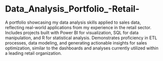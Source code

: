 # Data_Analysis_Portfolio_-Retail-
A portfolio showcasing my data analysis skills applied to sales data, reflecting real-world applications from my experience in the retail sector. Includes projects built with Power BI for visualization, SQL for data manipulation, and R for statistical analysis. Demonstrates proficiency in ETL processes, data modeling, and generating actionable insights for sales optimization, similar to the dashboards and analyses currently utilized within a leading retail organization.
